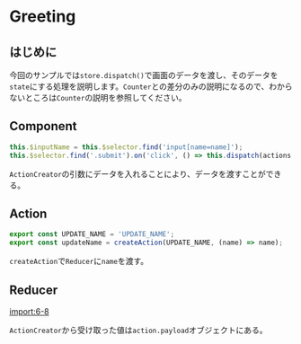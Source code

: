 # Greeting

## はじめに
今回のサンプルでは`store.dispatch()`で画面のデータを渡し、そのデータを`state`にする処理を説明します。`Counter`との差分のみの説明になるので、わからないところは`Counter`の説明を参照してください。

## Component
```js
this.$inputName = this.$selector.find('input[name=name]');
this.$selector.find('.submit').on('click', () => this.dispatch(actions.updateName(this.$inputName.val())));
```

`ActionCreator`の引数にデータを入れることにより、データを渡すことができる。

## Action

```js
export const UPDATE_NAME = 'UPDATE_NAME';
export const updateName = createAction(UPDATE_NAME, (name) => name);
```
`createAction`で`Reducer`に`name`を渡す。

## Reducer

[import:6-8](../../examples/greeting/js/reducers/GreetingReducer.js)

`ActionCreator`から受け取った値は`action.payload`オブジェクトにある。
